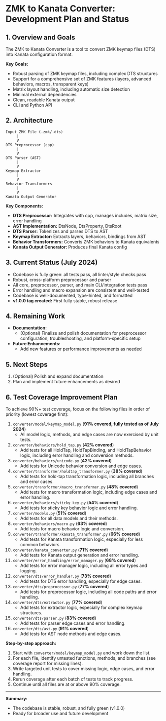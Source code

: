 # ZMK to Kanata Converter: Development Plan and Status

## 1. Overview and Goals

The ZMK to Kanata Converter is a tool to convert ZMK keymap files (DTS) into Kanata configuration format.

**Key Goals:**
- Robust parsing of ZMK keymap files, including complex DTS structures
- Support for a comprehensive set of ZMK features (layers, advanced behaviors, macros, transparent keys)
- Matrix layout handling, including automatic size detection
- Minimal external dependencies
- Clean, readable Kanata output
- CLI and Python API

## 2. Architecture

```
Input ZMK File (.zmk/.dts)
     |
     V
DTS Preprocessor (cpp)
     |
     V
DTS Parser (AST)
     |
     V
Keymap Extractor
     |
     V
Behavior Transformers
     |
     V
Kanata Output Generator
```

**Key Components:**
- **DTS Preprocessor:** Integrates with cpp, manages includes, matrix size, error handling
- **AST Implementation:** DtsNode, DtsProperty, DtsRoot
- **DTS Parser:** Tokenizes and parses DTS to AST
- **Keymap Extractor:** Extracts layers, behaviors, bindings from AST
- **Behavior Transformers:** Converts ZMK behaviors to Kanata equivalents
- **Kanata Output Generator:** Produces final Kanata config

## 3. Current Status (July 2024)

- Codebase is fully green: all tests pass, all linter/style checks pass
- Robust, cross-platform preprocessor and parser
- All core, preprocessor, parser, and main CLI/integration tests pass
- Error handling and macro expansion are consistent and well-tested
- Codebase is well-documented, type-hinted, and formatted
- **v1.0.0 tag created:** First fully stable, robust release

## 4. Remaining Work

- **Documentation:**
    - (Optional) Finalize and polish documentation for preprocessor configuration, troubleshooting, and platform-specific setup
- **Future Enhancements:**
    - Add new features or performance improvements as needed

## 5. Next Steps

1. (Optional) Polish and expand documentation
2. Plan and implement future enhancements as desired

## 6. Test Coverage Improvement Plan

To achieve 90%+ test coverage, focus on the following files in order of priority (lowest coverage first):

1. `converter/model/keymap_model.py` (**91% covered, fully tested as of July 2024**)
   - All model logic, methods, and edge cases are now exercised by unit tests.
2. `converter/behaviors/hold_tap.py` (**42% covered**)
   - Add tests for all HoldTap, HoldTapBinding, and HoldTapBehavior logic, including error handling and conversion methods.
3. `converter/behaviors/unicode.py` (**42% covered**)
   - Add tests for Unicode behavior conversion and edge cases.
4. `converter/transformer/holdtap_transformer.py` (**38% covered**)
   - Add tests for hold-tap transformation logic, including all branches and error cases.
5. `converter/transformer/macro_transformer.py` (**48% covered**)
   - Add tests for macro transformation logic, including edge cases and error handling.
6. `converter/behaviors/sticky_key.py` (**54% covered**)
   - Add tests for sticky key behavior logic and error handling.
7. `converter/models.py` (**51% covered**)
   - Add tests for all data models and their methods.
8. `converter/behaviors/macro.py` (**63% covered**)
   - Add tests for macro behavior logic and conversion.
9. `converter/transformer/kanata_transformer.py` (**66% covered**)
   - Add tests for Kanata transformation logic, especially for less common behaviors.
10. `converter/kanata_converter.py` (**71% covered**)
    - Add tests for Kanata output generation and error handling.
11. `converter/error_handling/error_manager.py` (**68% covered**)
    - Add tests for error manager logic, including all error types and logging.
12. `converter/dts/error_handler.py` (**73% covered**)
    - Add tests for DTS error handling, especially for edge cases.
13. `converter/dts/preprocessor.py` (**77% covered**)
    - Add tests for preprocessor logic, including all code paths and error handling.
14. `converter/dts/extractor.py` (**77% covered**)
    - Add tests for extractor logic, especially for complex keymap structures.
15. `converter/dts/parser.py` (**83% covered**)
    - Add tests for parser edge cases and error handling.
16. `converter/dts/ast.py` (**91% covered**)
    - Add tests for AST node methods and edge cases.

**Step-by-step approach:**
1. Start with `converter/model/keymap_model.py` and work down the list.
2. For each file, identify untested functions, methods, and branches (see coverage report for missing lines).
3. Write targeted unit tests to cover missing logic, edge cases, and error handling.
4. Rerun coverage after each batch of tests to track progress.
5. Continue until all files are at or above 90% coverage.

---

**Summary:**
- The codebase is stable, robust, and fully green (v1.0.0)
- Ready for broader use and future development